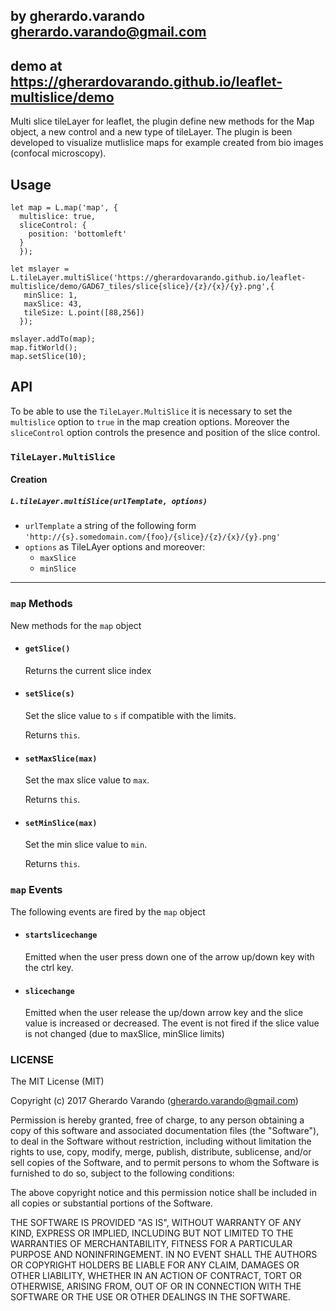 ## by gherardo.varando <gherardo.varando@gmail.com>

## demo at <https://gherardovarando.github.io/leaflet-multislice/demo>

Multi slice tileLayer for leaflet, the plugin define new methods for the Map object, a new control and a new type of tileLayer.
The plugin is been developed to visualize mutlislice maps for example created from bio images (confocal microscopy).

## Usage

```
let map = L.map('map', {
  multislice: true,
  sliceControl: {
    position: 'bottomleft'
  }
  });

let mslayer = L.tileLayer.multiSlice('https://gherardovarando.github.io/leaflet-multislice/demo/GAD67_tiles/slice{slice}/{z}/{x}/{y}.png',{
   minSlice: 1,
   maxSlice: 43,
   tileSize: L.point([88,256])
  });

mslayer.addTo(map);
map.fitWorld();
map.setSlice(10);

```

## API

To be able to use the ``TileLayer.MultiSlice`` it is necessary to set the ``multislice`` option to ``true`` in the map creation options.
Moreover the ``sliceControl`` option controls the presence and position of the slice control.

### ``TileLayer.MultiSlice``

#### Creation

##### ``L.tileLayer.multiSlice(urlTemplate, options)``

- ``urlTemplate`` a string of the following form ``'http://{s}.somedomain.com/{foo}/{slice}/{z}/{x}/{y}.png'``
- ``options`` as  TileLAyer options and moreover:
  - ``maxSlice``
  - ``minSlice``


***
### `map` Methods

New methods for the ``map`` object

- #### ``getSlice()``
  Returns the current slice index

- #### ``setSlice(s)``
  Set the slice value to ``s`` if compatible with the limits.

  Returns ``this``.

- #### ``setMaxSlice(max)``
   Set the max slice value to ``max``.

   Returns ``this``.

- #### ``setMinSlice(max)``
  Set the min slice value to ``min``.

  Returns ``this``.

### `map` Events

The following events are fired by the ``map`` object

- #### ``startslicechange``
  Emitted when the user press down one of the arrow up/down key with the ctrl key.

- #### ``slicechange``
   Emitted when the user release the up/down arrow key and the slice value is increased or decreased. The event is not fired if the slice value is not changed (due to maxSlice, minSlice limits)  

### LICENSE

The MIT License (MIT)

Copyright (c) 2017 Gherardo Varando (gherardo.varando@gmail.com)

Permission is hereby granted, free of charge, to any person obtaining a copy
of this software and associated documentation files (the "Software"), to deal
in the Software without restriction, including without limitation the rights
to use, copy, modify, merge, publish, distribute, sublicense, and/or sell
copies of the Software, and to permit persons to whom the Software is
furnished to do so, subject to the following conditions:

The above copyright notice and this permission notice shall be included in all
copies or substantial portions of the Software.

THE SOFTWARE IS PROVIDED "AS IS", WITHOUT WARRANTY OF ANY KIND, EXPRESS OR
IMPLIED, INCLUDING BUT NOT LIMITED TO THE WARRANTIES OF MERCHANTABILITY,
FITNESS FOR A PARTICULAR PURPOSE AND NONINFRINGEMENT. IN NO EVENT SHALL THE
AUTHORS OR COPYRIGHT HOLDERS BE LIABLE FOR ANY CLAIM, DAMAGES OR OTHER
LIABILITY, WHETHER IN AN ACTION OF CONTRACT, TORT OR OTHERWISE, ARISING FROM,
OUT OF OR IN CONNECTION WITH THE SOFTWARE OR THE USE OR OTHER DEALINGS IN THE
SOFTWARE.
